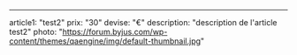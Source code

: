 ---
article1: "test2"
prix: "30"
devise: "€"
description: "description de l'article test2"
photo: "https://forum.byjus.com/wp-content/themes/qaengine/img/default-thumbnail.jpg"
